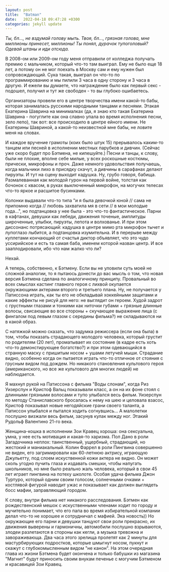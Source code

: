 ```yaml
---
layout: post
title:  "Batman"
date:   2022-04-18 09:47:28 +0300
categories: jekyll update
---
```

*Ты, бл..., не вздумай голову мыть. Твоя, бл..., грязная голова, мне миллионы принесет, миллионы! Ты понял, дурачок тупоголовый? Одевай штаны и иди отсюда.*

В 2008-ом или 2009-ом году меня отправили от колледжа получать премию с мальчиком, который что-то там выиграл. Ему не было еще 18 лет, а потому он не мог поехать в Москву сам и ему нужен был сопровождающий. Сука такая, выиграл он что-то по программированию и мы пилили 3 часа в одну сторону и 3 часа в другую. И ежели вы думаете, что награждение было как первый секс - подошел, получил и тут же свободен - то вы глубоко ошибаетесь. 

Организаторы провели его в центре творчества имени какой-то бабы, которая занималась русскими народными танцами и песнями. Этакая Екатерина Шаврина на минималках (да, я знаю кто такая Екатерина Шаврина - погуглите как она славно упала во время исполнения песни, зело лепо), так вот: все происходило в центре ейного имени. Не Екатерины Шавриной, а какой-то неизвестной мне бабы, не ловите меня на словах.

И каждое вручение грамоты (коих было штук 15) прерывалось каким-то танцем или песней в исполнении местных парубков и дивчин. (Сейчас уже скоро будет про Бэтмена, не кипешуйте.) Песни и танцы, к слову, были не плохие, вполне себе милые, у всех роскошные костюмы, прически, микрофоны и проч. Даже немного удовольствия получаешь, когда мальчики лихо в присядку скачут, а дивчины в сарафанах делают пируэты. И тут на сцену выходит кадушка. Ну, грубо говоря, бабища. Размалеванная как молодой гурон на первой войне, толстая как бочонок с квасом, в руках выключенный микрофон, на могучих телесах что-то яркое и расшитое бусинками.

Колонки выдавали что-то типа "и я была девочкой юной // сама не припомню когда // любовь захватила мя в сети // в мои молодые года...", но подтанцовка у нее была - это что-то фантастическое. Парни в кафтанах, девушки как лебеди, движения точеные, амплитуды широченные, улыбки, пируэты, лепота и волхованье. И при этом диссонанс потрясающий: кадушка в центре мимо рта микрофон тычет и лупоглазо лыбится, а подтанцовка изумительна. И в перерыве между куплетами кончающий от счастья диктор объявляет, что это чудо уссирийское и есть та самая баба, именем которой назван центр. И все зааплодировали, ибо что нам жалко что ли?

Нехай.

А теперь, собственно, к Бэтмену. Если вы не уловили суть моей не сложной аналогии, то я пытаюсь донести до вас мысль о том, что новая версия Бэтмена сделана по аналогичному принципу. Провальный во всех смыслах кастинг главного героя с лихвой окупается окружающими актерами второго и третьего плана. Ну, не получается у Патиссона играть, как ты его не обкладывай хоккейными защитами и какие эффекты не рисуй для него: не выглядит он героем. Худой задрот с грустными глазами и тонкими как ниточки губами + грязные длинные волосы, свисающие во все стороны + скучающее выражение лица (с фингалом под левым глазом с середины фильма?) не складываются ни в какой образ.

С натяжкой можно сказать, что задумка режиссера (если она была) в том, чтобы показать страдающего молодого человека, который грустит по родителям (20 лет), проматывает их состояние (в кадре есть хоть что-то демонстирующее богатство?) и при этом одевающийся в странную маску с пришитым носом + ушами летучей мыши. Страдание видно, особенно когда он пытается играть что-то отличное от стояния с грусным видом под дождем. Но никакого становления культового героя (американского, но все же культового для многих людей) не наблюдается.

Я махнул рукой на Патиссона с фильма "Воды слонам", когда Риз Уизерспун и Кристоф Вальц показывали класс, а он на их фоне стоял с длинными грязными волосами и тупо улыбался весь фильм. Уизерспун по методу Станиславского бросалась к нему на шею и целовала взасос, Кристоф показывал новые негодяйские грани своего таланта, а Патиссон улыбался и пытался ходить согнувшись... А малолетки послушно визжали весь фильм, засунув кулак между ног. Этакий Рудольф Валентино 21-го века.

Женщина-кошка в исполнении Зои Кравец хороша: она сексуальна, умна, у нее есть мотивация и какая-то харизма. Пол Дано в роли Загадочника неплох: таинственный, ущербный, страдающий, но жестокий и маниакальный. Колин Фаррел в роли Пингвина совершенно не виден, его загримировали как 60-летнюю актрису, играющую Джульетту, под слоем искуственной кожи актера не видно. Он может сколь угодно пучить глаза и издавать смешки, чтобы напугать школьников, но мне было реально жаль человека, который в свои 45 лет играет пингвина на потеху школоте. Особая удача фильма Джон Туртуро, который одним своим голосом, солнечными очками + костлявой фигурой наводит ужас и показывает как должен выглядеть босс мафии, заправляющий городом. 

К слову, внутри фильма нет никакого расследования. Бэтмен как рождественский мешок с искуственными членами ходит по городу и мучительно понимает, что его папа во время избирательной компании делал что-то не хорошее и сотрудничал с мафией. Эка новость)) Но окружающие его парни и девушки танцуют свои роли прекрасно, их движения выверены и гармоничны, автомобили послушно взрываются, злодеи разлетаются в стороны как кегли, а музыка тревожна и завораживающа. Два часа этого зрелища пролетят как 2 минуты для мастурбирующих подростков, которые шмыгнут носом, пукнут и скажут с глубокомысленным видом "не канон". На этом очередная глава из жизни Бэтмена будет окончена и только бабушки из магазина "Магнит" будут приносить своим внукам печенье с могучим Бэтменом и красавицей Зои Кравец.
